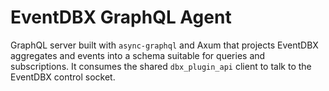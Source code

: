 # EventDBX GraphQL Agent

GraphQL server built with `async-graphql` and Axum that projects EventDBX aggregates
and events into a schema suitable for queries and subscriptions. It consumes the
shared `dbx_plugin_api` client to talk to the EventDBX control socket.
